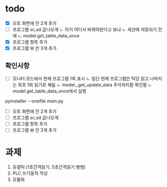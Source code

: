 # todo



 - [x] 오토 화면에 칸 2개 추가
 - [ ] 프로그램 sc,sd 값나오게
     ㄴ 이거 어디서 바꿔야한다고 보냐
     ㄴ 세션에 저장되기 전에
     ㄴ model.get_table_data_once
 - [x] 프로그램 항목 추가
 - [x] 프로그램 뷰 칸 3개 추가

## 확인사항

- [ ] 모니터 모드에서 현재 프로그램 1회 표시
    ㄴ 일단 현재 프로그램은 틱당 읽고 나머지는 최초 1회 읽기로 해둠
    ㄴ model._get_update_data 주석처리함 확인필
    ㄴ model.get_table_data_once에서 실행

pyinstaller --onefile main.py
 - [ ] 오토 화면에 칸 2개 추가
 - [ ] 프로그램 sc,sd 값나오게
 - [ ] 프로그램 항목 추가
 - [ ] 프로그램 뷰 칸 3개 추가

# 과제 

1. 듀얼틱 (1초간격읽기, 5초간격읽기 병행)
3. PLC 쓰기동작 작성
4. 모듈화